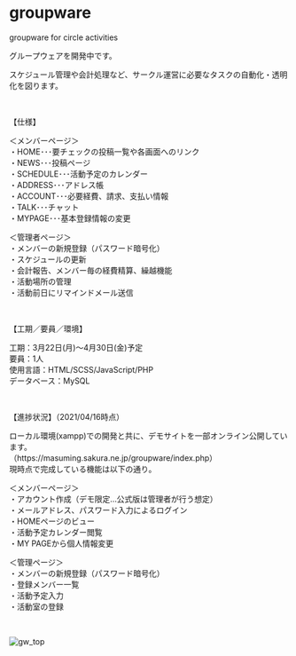 # groupware
groupware for circle activities

<p>グループウェアを開発中です。</p>

<p>スケジュール管理や会計処理など、サークル運営に必要なタスクの自動化・透明化を図ります。</p>
<br>



【仕様】<br>
<p>＜メンバーページ＞<br>・HOME･･･要チェックの投稿一覧や各画面へのリンク<br>・NEWS･･･投稿ページ<br>・SCHEDULE･･･活動予定のカレンダー<br>・ADDRESS･･･アドレス帳<br>・ACCOUNT･･･必要経費、請求、支払い情報<br>・TALK･･･チャット<br>・MYPAGE･･･基本登録情報の変更</p>
＜管理者ページ＞<br>・メンバーの新規登録（パスワード暗号化）<br>・スケジュールの更新<br>・会計報告、メンバー毎の経費精算、繰越機能<br>・活動場所の管理<br>・活動前日にリマインドメール送信</p>
<br>


【工期／要員／環境】<br>
<p>工期：3月22日(月)～4月30日(金)予定<br>要員：1人<br>使用言語：HTML/SCSS/JavaScript/PHP<br>データベース：MySQL<br></p>
<br>

【進捗状況】（2021/04/16時点）<br>
<p>ローカル環境(xampp)での開発と共に、デモサイトを一部オンライン公開しています。<br>
（https://masuming.sakura.ne.jp/groupware/index.php）<br>
現時点で完成している機能は以下の通り。</p>


<p>＜メンバーページ＞<br>・アカウント作成（デモ限定…公式版は管理者が行う想定）<br>・メールアドレス、パスワード入力によるログイン<br>・HOMEページのビュー<br>・活動予定カレンダー閲覧<br>・MY PAGEから個人情報変更</p>

＜管理ページ＞<br>・メンバーの新規登録（パスワード暗号化）<br>・登録メンバー一覧<br>・活動予定入力<br>・活動室の登録</p>
<br>

![gw_top](https://user-images.githubusercontent.com/70561410/115045685-b54e4c80-9f11-11eb-8d4c-dc424c80c404.png)



